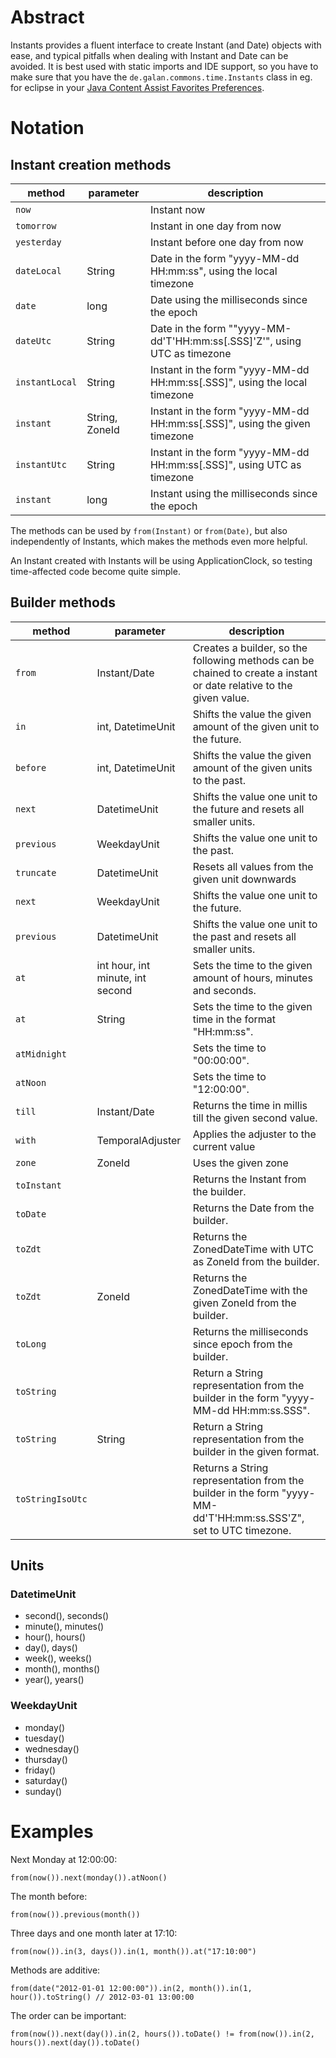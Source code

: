 # Abstract
Instants provides a fluent interface to create Instant (and Date) objects with ease, and typical pitfalls when dealing with Instant and Date can be avoided. It is best used with static imports and IDE support, so you have to make sure that you have the `de.galan.commons.time.Instants` class in eg. for eclipse in your [Java Content Assist Favorites Preferences](http://help.eclipse.org/luna/index.jsp?topic=%2Forg.eclipse.jdt.doc.user%2Freference%2Fpreferences%2Fjava%2Feditor%2Fref-preferences-content-assist-favorites.htm). 

# Notation

## Instant creation methods

| method | parameter | description |
|---|---|---|
| `now` | | Instant now |
| `tomorrow` | | Instant in one day from now |
| `yesterday` | | Instant before one day from now |
| `dateLocal` | String | Date in the form "yyyy-MM-dd HH:mm:ss", using the local timezone |
| `date` | long | Date using the milliseconds since the epoch |
| `dateUtc` | String | Date in the form ""yyyy-MM-dd'T'HH:mm:ss[.SSS]'Z'", using UTC as timezone |
| `instantLocal` | String | Instant in the form "yyyy-MM-dd HH:mm:ss[.SSS]", using the local timezone |
| `instant` | String, ZoneId | Instant in the form "yyyy-MM-dd HH:mm:ss[.SSS]", using the given timezone |
| `instantUtc` | String | Instant in the form "yyyy-MM-dd HH:mm:ss[.SSS]", using UTC as timezone |
| `instant` | long | Instant using the milliseconds since the epoch |

The methods can be used by `from(Instant)` or `from(Date)`, but also independently of Instants, which makes the methods even more helpful.

An Instant created with Instants will be using ApplicationClock, so testing time-affected code become quite simple.


## Builder methods

| method | parameter | description |
|---|---|---|
| `from` | Instant/Date | Creates a builder, so the following methods can be chained to create a instant or date relative to the given value. |
| `in` | int, DatetimeUnit | Shifts the value the given amount of the given unit to the future. |
| `before` | int, DatetimeUnit | Shifts the value the given amount of the given units to the past. |
| `next` | DatetimeUnit | Shifts the value one unit to the future and resets all smaller units. |
| `previous` | WeekdayUnit | Shifts the value one unit to the past. |
| `truncate` | DatetimeUnit | Resets all values from the given unit downwards |
| `next` | WeekdayUnit | Shifts the value one unit to the future. |
| `previous` | DatetimeUnit | Shifts the value one unit to the past and resets all smaller units. |
| `at` | int hour, int minute, int second | Sets the time to the given amount of hours, minutes and seconds. |
| `at` | String | Sets the time to the given time in the format "HH:mm:ss". |
| `atMidnight` |  | Sets the time to "00:00:00". |
| `atNoon` |  | Sets the time to "12:00:00". |
| `till` | Instant/Date | Returns the time in millis till the given second value. |
| `with` | TemporalAdjuster | Applies the adjuster to the current value |
| `zone` | ZoneId | Uses the given zone |
| `toInstant` |  | Returns the Instant from the builder. |
| `toDate` |  | Returns the Date from the builder. |
| `toZdt` |  | Returns the ZonedDateTime with UTC as ZoneId from the builder. |
| `toZdt` | ZoneId | Returns the ZonedDateTime with the given ZoneId from the builder. |
| `toLong` |  | Returns the milliseconds since epoch from the builder. |
| `toString` |  | Return a String representation from the builder in the form "yyyy-MM-dd HH:mm:ss.SSS". |
| `toString` | String | Return a String representation from the builder in the given format. |
| `toStringIsoUtc` |  | Returns a String representation from the builder in the form "yyyy-MM-dd'T'HH:mm:ss.SSS'Z", set to UTC timezone. |

## Units

### DatetimeUnit
* second(), seconds()
* minute(), minutes()
* hour(), hours()
* day(), days()
* week(), weeks()
* month(), months()
* year(), years()

### WeekdayUnit
* monday()
* tuesday()
* wednesday()
* thursday()
* friday()
* saturday()
* sunday()

# Examples
Next Monday at 12:00:00:

    from(now()).next(monday()).atNoon()

The month before:

    from(now()).previous(month())

Three days and one month later at 17:10:

    from(now()).in(3, days()).in(1, month()).at("17:10:00")

Methods are additive:

    from(date("2012-01-01 12:00:00")).in(2, month()).in(1, hour()).toString() // 2012-03-01 13:00:00

The order can be important:

    from(now()).next(day()).in(2, hours()).toDate() != from(now()).in(2, hours()).next(day()).toDate()
